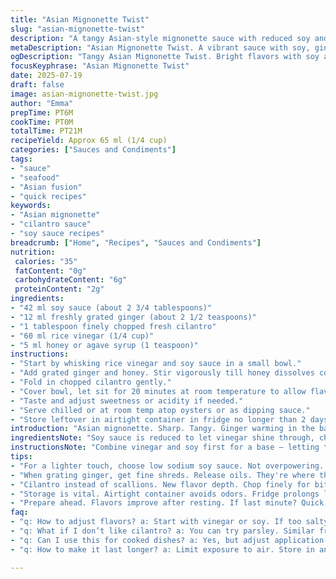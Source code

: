 ```yaml
---
title: "Asian Mignonette Twist"
slug: "asian-mignonette-twist"
description: "A tangy Asian-style mignonette sauce with reduced soy and fresh ginger, swapped scallions for thinly sliced fresh cilantro. Adjusted ingredient quantities for brightness and punch. Macerate briefly to meld flavors. Ideal for seafood topping or dipping. Keeps in fridge up to 2 days in sealed jar."
metaDescription: "Asian Mignonette Twist. A vibrant sauce with soy, ginger, and cilantro. Perfect for topping seafood. Fresh flavors shine through every bite."
ogDescription: "Tangy Asian Mignonette Twist. Bright flavors with soy and ginger. Ideal for seafood dishes. Quick to make, best enjoyed fresh."
focusKeyphrase: "Asian Mignonette Twist"
date: 2025-07-19
draft: false
image: asian-mignonette-twist.jpg
author: "Emma"
prepTime: PT6M
cookTime: PT0M
totalTime: PT21M
recipeYield: Approx 65 ml (1/4 cup)
categories: ["Sauces and Condiments"]
tags:
- "sauce"
- "seafood"
- "Asian fusion"
- "quick recipes"
keywords:
- "Asian mignonette"
- "cilantro sauce"
- "soy sauce recipes"
breadcrumb: ["Home", "Recipes", "Sauces and Condiments"]
nutrition: 
 calories: "35"
 fatContent: "0g"
 carbohydrateContent: "6g"
 proteinContent: "2g"
ingredients:
- "42 ml soy sauce (about 2 3/4 tablespoons)"
- "12 ml freshly grated ginger (about 2 1/2 teaspoons)"
- "1 tablespoon finely chopped fresh cilantro"
- "60 ml rice vinegar (1/4 cup)"
- "5 ml honey or agave syrup (1 teaspoon)"
instructions:
- "Start by whisking rice vinegar and soy sauce in a small bowl."
- "Add grated ginger and honey. Stir vigorously till honey dissolves completely."
- "Fold in chopped cilantro gently."
- "Cover bowl, let sit for 20 minutes at room temperature to allow flavors to mingle."
- "Taste and adjust sweetness or acidity if needed."
- "Serve chilled or at room temp atop oysters or as dipping sauce."
- "Store leftover in airtight container in fridge no longer than 2 days."
introduction: "Asian mignonette. Sharp. Tangy. Ginger warming in the background. Soy sauce turned down from the usual, making room for vinegar’s brightness. Cilantro swaps the scallions, herbal and fresh. Drops of honey soften the edges, keeping it balanced. Quick to make, a quick rest for flavors to open up. No cooking needed. Straight to fridge or straight to oysters. Keeps, but best fresh. Two days max before flavors dull. Hip twist on classic acid-sweet bite. Your seafood's new sidekick. Splash into bowls, slather on raw shells, or spoon on steamed fish. Simple ingredients with punch. A sauce anywhere near seafood can't avoid this zing."
ingredientsNote: "Soy sauce is reduced to let vinegar shine through, choosing a lighter, low sodium type if you want subtler saltiness. Fresh ginger is essential, grated finely to release oils but not overpower. Cilantro replaces scallion for fresh herbal notes, chopped small for even distribution. Rice vinegar brings acidity with a gentle fruitiness; don't substitute with distilled vinegar for best flavor. A bit of honey balances tartness; ideal substitutes include agave syrup or maple syrup if vegan. Measuring liquids precisely helps keep the balance right—too salty or too sour kills the point. Mix before resting so flavors marry well. This combo keeps well refrigerated but set a reminder; freshness fades fast."
instructionsNote: "Combine vinegar and soy first for a base — letting them marry lays foundation. Honey or sweetener is next, stirred thoroughly so no grainy bits remain; sweetness bridges sharp vinegar and salt of soy. Fresh grated ginger comes third—don’t overdo, just enough for a hint of warmth and freshness. Last add cilantro fold in gently, so leaves retain texture and don’t wilt into mush. Cover plate or bowl and let stand at room temp about 20 minutes — this timing helps flavors open up and blend subtly without losing brightness or herbal snap. Serve chilled or room temperature, never warm. Store leftovers airtight, use within two days to avoid flattening flavors or herbal decay."
tips:
- "For a lighter touch, choose low sodium soy sauce. Not overpowering. Acidity is key. Adjust vinegar to your taste. Counter salty soy. Experiment with ratios. Always taste as you go. Freshness matters here."
- "When grating ginger, get fine shreds. Release oils. They're where the flavor lives. Too much ginger? It can overwhelm. A hint is best. Balance between acidity and sweetness is crucial. Honey options work well."
- "Cilantro instead of scallions. New flavor depth. Chop finely for bites. Distribute evenly. Herb freshness is fleeting. Don't skip resting time. Twenty minutes lets flavors mingle. Covers sharper notes and harshness."
- "Storage is vital. Airtight container avoids odors. Fridge prolongs life slightly. Two days max. After that? Dull and flat. Recheck before using leftovers. Visual cues help. Color and smell speak volumes."
- "Prepare ahead. Flavors improve after resting. If last minute? Quick mix won’t hurt. Yet taste before serving. Adjust as needed. Dull flavors mean you’ve kept too long. Fresh is best for impact."
faq:
- "q: How to adjust flavors? a: Start with vinegar or soy. If too salty? Add more vinegar or honey. Not sweet enough? Increase honey slightly. Tweak until balanced. Always go slow."
- "q: What if I don’t like cilantro? a: You can try parsley. Similar fresh notes. But it’ll taste different. Basil might work too. Just keep herbs bright and fresh. Experiment based on taste."
- "q: Can I use this for cooked dishes? a: Yes, but adjust application. It’s powerful with heat. Splash after cooking. Cold sauces bring bright flavors. Too warm dulls freshness. Use sparingly."
- "q: How to make it last longer? a: Limit exposure to air. Store in an airtight jar tightly sealed. Avoid light and heat. Two days shelf life max. Check before using though. Freshness matters a lot."

---
```

